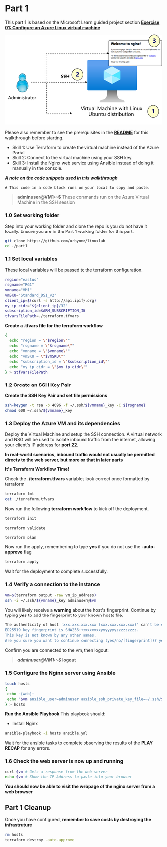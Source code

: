 # Part 1

This part 1 is based on the Microsoft Learn guided project section **[Exercise 01: Configure an Azure Linux virtual machine](https://microsoftlearning.github.io/Deploy-and-administer-Linux-virtual-machines-in-Azure/Instructions/Labs/Lab01-configure-vms.html)**

![VM](../../images/lab01.png)

Please also remember to see the prerequisites in the **[README](../../README.md)** for this walkthrough before starting.

- Skill 1: Use Terraform to create the virtual machine instead of the Azure Portal.
- Skill 2: Connect to the virtual machine using your SSH key.
- Skill 3: Install the Nginx web service using Ansible instead of doing it manually in the console.

**_A note on the code snippets used in this walkthrough_**


```
# This code in a code block runs on your local to copy and paste.
```

> **adminuser@VM1:~$** These commands run on the Azure Virtual Machine in the SSH session

### 1.0 Set working folder
Step into your working folder and clone the repo is you do not have it locally. Ensure you are in the Part 1 working folder for this part.

```sh
git clone https://github.com/urbyone/linuxlab
cd ./part1
```

### 1.1 Set local variables
These local variables will be passed to the terraform configuration. 

```sh
region="eastus"
rsgname="RG1"
vmname="VM1"
vmSKU="Standard_DS1_v2"
client_ip=$(curl -s http://api.ipify.org)
my_ip_cidr="${client_ip}/32"
subscription_id=$ARM_SUBSCRIPTION_ID
tfvarsFilePath=./terraform.tfvars
```

**Create a .tfvars file for the terraform workflow**


```sh
{
  echo "region = \"$region\""
  echo "rsgname = \"$rsgname\""
  echo "vmname = \"$vmname\""
  echo "vmSKU = \"$vmSKU\""
  echo "subscription_id = \"$subscription_id\""
  echo "my_ip_cidr = \"$my_ip_cidr\""
} > $tfvarsFilePath

```
### 1.2 Create an SSH Key Pair 

**Create the SSH Key Pair and set file permissions**


```sh
ssh-keygen -t rsa -b 4096 -f ~/.ssh/${vmname}_key -C ${rsgname}
chmod 600 ~/.ssh/${vmname}_key
```

### 1.3 Deploy the Azure VM and its dependencies
Deploy the Virtual Machine and setup the SSH connection. A virtual network and NSG will be used to isolate inbound traffic from the internet, allowing your client's IP address for **port 22**. 

**In real-world scenarios, inbound traffic would not usually be permitted directy to the web server, but more on that in later parts**

**It's Terraform Workflow Time!**

Check the **./terraform.tfvars** variables look correct once formatted by terraform


```sh
terraform fmt
cat ./terraform.tfvars
```

Now run the following **terraform workflow** to kick off the deployment.

```sh
terraform init
```

```sh
terraform validate
```
```sh
terraform plan
```
 Now run the apply, remembering to type **yes** if you do not use the **-auto-approve** flag
```sh
terraform apply
```
Wait for the deployment to complete successfully.

### 1.4 Verify a connection to the instance


```sh
vm=$(terraform output -raw vm_ip_address)
ssh -i ~/.ssh/${vmname}_key adminuser@$vm
```
You will likely receive a **warning** about the host's fingerprint. Continue by typing **_yes_** to add the fingerprint to your known hosts file.

```sh
The authenticity of host 'xxx.xxx.xxx.xxx (xxx.xxx.xxx.xxx)' can't be established.
ED25519 key fingerprint is SHA256:+xxxxxxxxyyyyyyyzzzzzzzzz.
This key is not known by any other names.
Are you sure you want to continue connecting (yes/no/[fingerprint])? yes
```
Confirm you are connected to the vm, then logout:

>**_adminuser@VM1:~$_ logout**

### 1.5 Configure the Nginx server using Ansible

```sh
touch hosts
{
 echo "[web]"
 echo "$vm ansible_user=adminuser ansible_ssh_private_key_file=~/.ssh/${vmname}_key"
} > hosts

```
**Run the Ansible Playbook**
This playbook should:
- Install Nginx

```sh
ansible-playbook -i hosts ansible.yml
```
Wait for the ansible tasks to complete observing the results of the **PLAY RECAP** for any errors.

### 1.6 Check the web server is now up and running


```sh
curl $vm # Gets a response from the web server
echo $vm # Show the IP Address to paste into your browser
```
**You should now be able to visit the webpage of the nginx server from a web browser**


## Part 1 Cleanup
Once you have configured, **remember to save costs by destroying the infrastruture**


```sh
rm hosts
terraform destroy -auto-approve
```